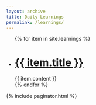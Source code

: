 ```yaml
---
layout: archive
title: Daily Learnings
permalink: /learnings/
---
```


<ul>
{% for item in site.learnings %}
<li>
<h1>      <a href="{{ item.url }}"> {{ item.title }} </a> </h1>
	{{ item.content }}
</li>
{% endfor %}
</ul>
{% include paginator.html %}
